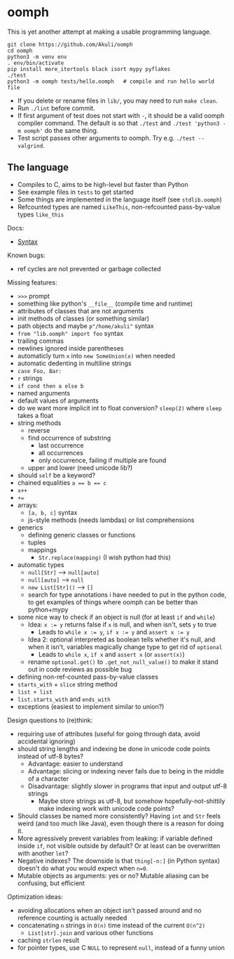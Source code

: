 # oomph
This is yet another attempt at making a usable programming language.

```shell
git clone https://github.com/Akuli/oomph
cd oomph
python3 -m venv env
. env/bin/activate
pip install more_itertools black isort mypy pyflakes
./test
python3 -m oomph tests/hello.oomph   # compile and run hello world file
```

- If you delete or rename files in `lib/`, you may need to run `make clean`.
- Run `./lint` before commit.
- If first argument of test does not start with `-`, it should be a valid oomph compiler command.
  The default is so that `./test` and `./test 'python3 -m oomph'` do the same thing.
- Test script passes other arguments to oomph. Try e.g. `./test --valgrind`.


## The language

- Compiles to C, aims to be high-level but faster than Python
- See example files in `tests` to get started
- Some things are implemented in the language itself (see `stdlib.oomph`)
- Refcounted types are named `LikeThis`, non-refcounted pass-by-value types `like_this`

Docs:
- [Syntax](docs/syntax.md)

Known bugs:
- ref cycles are not prevented or garbage collected

Missing features:
- `>>>` prompt
- something like python's `__file__` (compile time and runtime)
- attributes of classes that are not arguments
- init methods of classes (or something similar)
- path objects and maybe `p"/home/akuli"` syntax
- `from "lib.oomph" import foo` syntax
- trailing commas
- newlines ignored inside parentheses
- automaticly turn `x` into `new SomeUnion(x)` when needed
- automatic dedenting in multiline strings
- `case Foo, Bar:`
- `r` strings
- `if cond then a else b`
- named arguments
- default values of arguments
- do we want more implicit int to float conversion? `sleep(2)` where `sleep` takes a float
- string methods
    - reverse
    - find occurrence of substring
        - last occurrence
        - all occurrences
        - only occurrence, failing if multiple are found
    - upper and lower (need unicode lib?)
- should `self` be a keyword?
- chained equalities `a == b == c`
- `x++`
- `+=`
- arrays:
    - `[a, b, c]` syntax
    - js-style methods (needs lambdas) or list comprehensions
- generics
    - defining generic classes or functions
    - tuples
    - mappings
        - `Str.replace(mapping)` (I wish python had this)
- automatic types
    - `null[Str]` --> `null[auto]`
    - `null[auto]` --> `null`
    - `new List[Str]()` --> `[]`
    - search for type annotations i have needed to put in the python code, to
      get examples of things where oomph can be better than python+mypy
- some nice way to check if an object is null (for at least `if` and `while`)
    - Idea: `x := y` returns false if `x` is null, and when isn't, sets `y` to true
        - Leads to `while x := y`, `if x := y` and `assert x := y`
    - Idea 2: optional interpreted as boolean tells whether it's null, and 
      when it isn't, variables magically change type to get rid of `optional`
        - Leads to `while x`, `if x` and `assert x` (or `assert(x)`)
    - rename `optional.get()` to `.get_not_null_value()` to make it stand out
      in code reviews as possible bug
- defining non-ref-counted pass-by-value classes
- `starts_with` + `slice` string method
- `list + list`
- `list.starts_with` and `ends_with`
- exceptions (easiest to implement similar to union?)

Design questions to (re)think:
- requiring use of attributes (useful for going through data, avoid accidental ignoring)
- should string lengths and indexing be done in unicode code points instead of
  utf-8 bytes?
    - Advantage: easier to understand
    - Advantage: slicing or indexing never fails due to being in the middle of a
      character
    - Disadvantage: slightly slower in programs that input and output utf-8 strings
        - Maybe store strings as utf-8, but somehow hopefully-not-shittily make
          indexing work with unicode code points?
- Should classes be named more consistently? Having `int` and `Str` feels weird
  (and too much like Java), even though there is a reason for doing it.
- More agressively prevent variables from leaking: if variable defined inside
  `if`, not visible outside by default? Or at least can be overwritten with
  another `let`?
- Negative indexes? The downside is that `thing[-n:]` (in Python syntax) doesn't do
  what you would expect when `n=0`.
- Mutable objects as arguments: yes or no? Mutable aliasing can be confusing, but efficient

Optimization ideas:
- avoiding allocations when an object isn't passed around and no reference
  counting is actually needed
- concatenating `n` strings in `O(n)` time instead of the current `O(n^2)`
    - `List[str].join` and various other functions
- caching `strlen` result
- for pointer types, use C `NULL` to represent `null`, instead of a funny union
